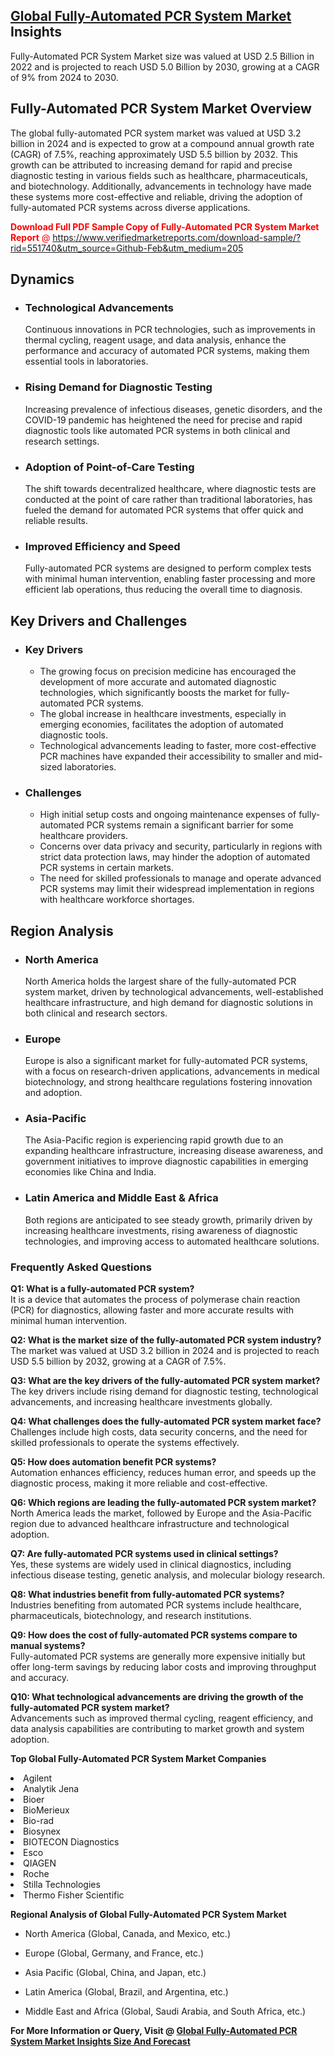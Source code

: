<h2><a href="https://www.verifiedmarketreports.com/download-sample/?rid=551740&amp;utm_source=Github&amp;utm_medium=205" target="_blank">Global Fully-Automated PCR System Market</a> Insights</h2><p>Fully-Automated PCR System Market size was valued at USD 2.5 Billion in 2022 and is projected to reach USD 5.0 Billion by 2030, growing at a CAGR of 9% from 2024 to 2030.</p><p> <h2>Fully-Automated PCR System Market Overview</h2> <p>The global fully-automated PCR system market was valued at USD 3.2 billion in 2024 and is expected to grow at a compound annual growth rate (CAGR) of 7.5%, reaching approximately USD 5.5 billion by 2032. This growth can be attributed to increasing demand for rapid and precise diagnostic testing in various fields such as healthcare, pharmaceuticals, and biotechnology. Additionally, advancements in technology have made these systems more cost-effective and reliable, driving the adoption of fully-automated PCR systems across diverse applications. <p><span class=""><span style="color: #ff0000;"><strong>Download Full PDF Sample Copy of Fully-Automated PCR System Market Report</strong> @ </span><a href="https://www.verifiedmarketreports.com/download-sample/?rid=551740&amp;utm_source=Github-Feb&amp;utm_medium=205" target="_blank">https://www.verifiedmarketreports.com/download-sample/?rid=551740&amp;utm_source=Github-Feb&amp;utm_medium=205</a></span></p></p> <h2>Dynamics</h2> <ul> <li><h3>Technological Advancements</h3> Continuous innovations in PCR technologies, such as improvements in thermal cycling, reagent usage, and data analysis, enhance the performance and accuracy of automated PCR systems, making them essential tools in laboratories.</li> <li><h3>Rising Demand for Diagnostic Testing</h3> Increasing prevalence of infectious diseases, genetic disorders, and the COVID-19 pandemic has heightened the need for precise and rapid diagnostic tools like automated PCR systems in both clinical and research settings.</li> <li><h3>Adoption of Point-of-Care Testing</h3> The shift towards decentralized healthcare, where diagnostic tests are conducted at the point of care rather than traditional laboratories, has fueled the demand for automated PCR systems that offer quick and reliable results.</li> <li><h3>Improved Efficiency and Speed</h3> Fully-automated PCR systems are designed to perform complex tests with minimal human intervention, enabling faster processing and more efficient lab operations, thus reducing the overall time to diagnosis.</li> </ul> <h2>Key Drivers and Challenges</h2> <ul> <li><h3>Key Drivers</h3> <ul> <li>The growing focus on precision medicine has encouraged the development of more accurate and automated diagnostic technologies, which significantly boosts the market for fully-automated PCR systems.</li> <li>The global increase in healthcare investments, especially in emerging economies, facilitates the adoption of automated diagnostic tools.</li> <li>Technological advancements leading to faster, more cost-effective PCR machines have expanded their accessibility to smaller and mid-sized laboratories.</li> </ul> </li> <li><h3>Challenges</h3> <ul> <li>High initial setup costs and ongoing maintenance expenses of fully-automated PCR systems remain a significant barrier for some healthcare providers.</li> <li>Concerns over data privacy and security, particularly in regions with strict data protection laws, may hinder the adoption of automated PCR systems in certain markets.</li> <li>The need for skilled professionals to manage and operate advanced PCR systems may limit their widespread implementation in regions with healthcare workforce shortages.</li> </ul> </li> </ul> <h2>Region Analysis</h2> <ul> <li><h3>North America</h3> North America holds the largest share of the fully-automated PCR system market, driven by technological advancements, well-established healthcare infrastructure, and high demand for diagnostic solutions in both clinical and research sectors.</li> <li><h3>Europe</h3> Europe is also a significant market for fully-automated PCR systems, with a focus on research-driven applications, advancements in medical biotechnology, and strong healthcare regulations fostering innovation and adoption.</li> <li><h3>Asia-Pacific</h3> The Asia-Pacific region is experiencing rapid growth due to an expanding healthcare infrastructure, increasing disease awareness, and government initiatives to improve diagnostic capabilities in emerging economies like China and India.</li> <li><h3>Latin America and Middle East & Africa</h3> Both regions are anticipated to see steady growth, primarily driven by increasing healthcare investments, rising awareness of diagnostic technologies, and improving access to automated healthcare solutions.</li> </ul> <h3>Frequently Asked Questions</h3> <p><strong>Q1: What is a fully-automated PCR system?</strong><br>It is a device that automates the process of polymerase chain reaction (PCR) for diagnostics, allowing faster and more accurate results with minimal human intervention.</p> <p><strong>Q2: What is the market size of the fully-automated PCR system industry?</strong><br>The market was valued at USD 3.2 billion in 2024 and is projected to reach USD 5.5 billion by 2032, growing at a CAGR of 7.5%.</p> <p><strong>Q3: What are the key drivers of the fully-automated PCR system market?</strong><br>The key drivers include rising demand for diagnostic testing, technological advancements, and increasing healthcare investments globally.</p> <p><strong>Q4: What challenges does the fully-automated PCR system market face?</strong><br>Challenges include high costs, data security concerns, and the need for skilled professionals to operate the systems effectively.</p> <p><strong>Q5: How does automation benefit PCR systems?</strong><br>Automation enhances efficiency, reduces human error, and speeds up the diagnostic process, making it more reliable and cost-effective.</p> <p><strong>Q6: Which regions are leading the fully-automated PCR system market?</strong><br>North America leads the market, followed by Europe and the Asia-Pacific region due to advanced healthcare infrastructure and technological adoption.</p> <p><strong>Q7: Are fully-automated PCR systems used in clinical settings?</strong><br>Yes, these systems are widely used in clinical diagnostics, including infectious disease testing, genetic analysis, and molecular biology research.</p> <p><strong>Q8: What industries benefit from fully-automated PCR systems?</strong><br>Industries benefiting from automated PCR systems include healthcare, pharmaceuticals, biotechnology, and research institutions.</p> <p><strong>Q9: How does the cost of fully-automated PCR systems compare to manual systems?</strong><br>Fully-automated PCR systems are generally more expensive initially but offer long-term savings by reducing labor costs and improving throughput and accuracy.</p> <p><strong>Q10: What technological advancements are driving the growth of the fully-automated PCR system market?</strong><br>Advancements such as improved thermal cycling, reagent efficiency, and data analysis capabilities are contributing to market growth and system adoption.</p> </p><p><strong>Top Global Fully-Automated PCR System Market Companies</strong></p><div data-test-id=""><p><li>Agilent</li><li> Analytik Jena</li><li> Bioer</li><li> BioMerieux</li><li> Bio-rad</li><li> Biosynex</li><li> BIOTECON Diagnostics</li><li> Esco</li><li> QIAGEN</li><li> Roche</li><li> Stilla Technologies</li><li> Thermo Fisher Scientific</li></p><div><strong>Regional Analysis of&nbsp;Global Fully-Automated PCR System Market</strong></div><ul><li dir="ltr"><p dir="ltr">North America&nbsp;(Global, Canada, and Mexico, etc.)</p></li><li dir="ltr"><p dir="ltr">Europe (Global, Germany, and France, etc.)</p></li><li dir="ltr"><p dir="ltr">Asia Pacific&nbsp;(Global, China, and Japan, etc.)</p></li><li dir="ltr"><p dir="ltr">Latin America&nbsp;(Global, Brazil, and Argentina, etc.)</p></li><li dir="ltr">Middle East and Africa&nbsp;(Global, Saudi Arabia, and South Africa, etc.)</li></ul><p><strong>For More Information or Query, Visit @&nbsp;</strong><strong><a href="https://www.verifiedmarketreports.com/product/fully-automated-pcr-system-market/?utm_source=Github&amp;utm_medium=205" target="_blank">Global Fully-Automated PCR System Market Insights Size And Forecast</a></strong></p></div>

